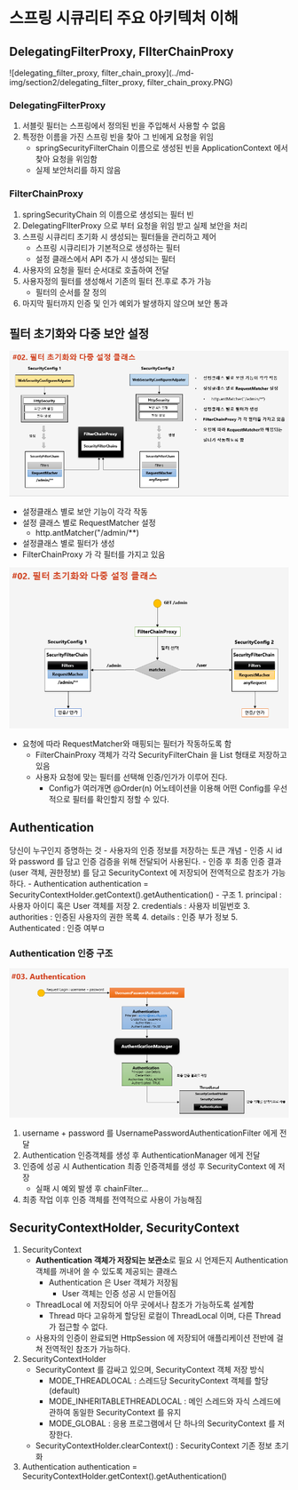 # 스프링 시큐리티 주요 아키텍처 이해
## DelegatingFilterProxy, FIlterChainProxy

![delegating_filter_proxy, filter_chain_proxy](../md-img/section2/delegating_filter_proxy, filter_chain_proxy.PNG)

### DelegatingFilterProxy

1. 서블릿 필터는 스프링에서 정의된 빈을 주입해서 사용할 수 없음
2. 특정한 이름을 가진 스프링 빈을 찾아 그 빈에게 요청을 위임
    - springSecurityFilterChain 이름으로 생성된 빈을 ApplicationContext 에서 찾아 요청을 위임함
    - 실제 보안처리를 하지 않음

### FilterChainProxy

1. springSecurityChain 의 이름으로 생성되는 필터 빈
2. DelegatingFIlterProxy 으로 부터 요청을 위임 받고 실제 보안을 처리
3. 스프링 시큐리티 초기화 시 생성되는 필터들을 관리하고 제어
    - 스프링 시큐리티가 기본적으로 생성하는 필터
    - 설정 클래스에서 API 추가 시 생성되는 필터
4. 사용자의 요청을 필터 순서대로 호출하여 전달
5. 사용자정의 필터를 생성해서 기존의 필터 전.후로 추가 가능
    - 필터의 순서를 잘 정의
6. 마지막 필터까지 인증 및 인가 예외가 발생하지 않으며 보안 통과

## 필터 초기화와 다중 보안 설정

![필터초기화_다중설정_클래스](../md-img/section2/필터초기화_다중설정_클래스.PNG)

- 설정클래스 별로 보안 기능이 각각 작동
- 설정 클래스 별로 RequestMatcher 설정
    - http.antMatcher("/admin/**)
- 설정클래스 별로 필터가 생성
- FilterChainProxy 가 각 필터를 가지고 있음

![필터초기화_다중설정_클래스2](../md-img/section2/필터초기화_다중설정_클래스2.PNG)

- 요청에 따라 RequestMatcher와 매핑되는 필터가 작동하도록 함
    - FilterChainProxy 객체가 각각 SecurityFilterChain 을 List 형태로 저장하고 있음
    - 사용자 요청에 맞는 필터를 선택해 인증/인가가 이루어 진다.
        - Config가 여러개면 @Order(n) 어노테이션을 이용해 어떤 Config를 우선적으로 필터를 확인할지 정할 수 있다. 
    
## Authentication

당신이 누구인지 증명하는 것
    - 사용자의 인증 정보를 저장하는 토큰 개념
    - 인증 시 id 와 password 를 담고 인증 검증을 위해 전달되어 사용된다.
    - 인증 후 최종 인증 결과 (user 객체, 권한정보) 를 담고 SecurityContext 에 저장되어 전역적으로 참조가 가능하다.
        - Authentication authentication = SecurityContextHolder.getContext().getAuthentication()
    - 구조
        1. principal : 사용자 아이디 혹은 User 객체를 저장
        2. credentials : 사용자 비밀번호
        3. authorities : 인증된 사용자의 권한 목록
        4. details : 인증 부가 정보
        5. Authenticated : 인증 여부ㅁ

### Authentication 인증 구조

![Authentication](../md-img/section2/Authentication.PNG)

1. username + password 를 UsernamePasswordAuthenticationFilter 에게 전달
2. Authentication 인증객체를 생성 후 AuthenticationManager 에게 전달
3. 인증에 성공 시 Authentication 최종 인증객체를 생성 후 SecurityContext 에 저장
    - 실패 시 예외 발생 후 chainFilter...
4. 최종 작업 이후 인증 객체를 전역적으로 사용이 가능해짐

## SecurityContextHolder, SecurityContext

1. SecurityContext
    - **Authentication 객체가 저장되는 보관소**로 필요 시 언제든지 Authentication 객체를 꺼내어 쓸 수 있도록 제공되는 클래스
        - Authentication 은 User 객체가 저장됨
            - User 객체는 인증 성공 시 만들어짐
    - ThreadLocal 에 저장되어 아무 곳에서나 참조가 가능하도록 설계함
        - Thread 마다 고유하게 할당된 로컬이 ThreadLocal 이며, 다른 Thread 가 접근할 수 없다.
    - 사용자의 인증이 완료되면 HttpSession 에 저장되어 애플리케이션 전반에 걸쳐 전역적인 참조가 가능하다.
2. SecurityContextHolder
    - SecurityContext 를 감싸고 있으며, SecurityContext 객체 저장 방식
        - MODE_THREADLOCAL : 스레드당 SecurityContext 객체를 할당 (default)
        - MODE_INHERITABLETHREADLOCAL : 메인 스레드와 자식 스레드에 관하여 동일한 SecurityContext 를 유지
        - MODE_GLOBAL : 응용 프로그램에서 단 하나의 SecurityContext 를 저장한다.
    - SecurityContextHolder.clearContext() : SecurityContext 기존 정보 초기화
3. Authentication authentication = SecurityContextHolder.getContext().getAuthentication()
        